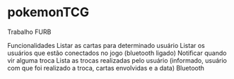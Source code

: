 # pokemonTCG
Trabalho FURB

Funcionalidades
Listar as cartas para determinado usuário
Listar os usuários que estão conectados no jogo (bluetooth ligado)
Notificar quando vir alguma troca
Lista as trocas realizadas pelo usuário (informado, usuário com que foi realizado a troca, cartas envolvidas e a data)
Bluetooth
